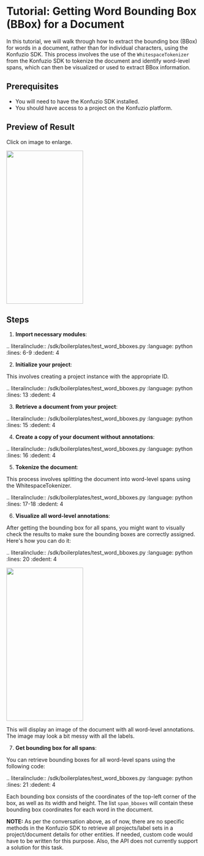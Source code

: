 # Tutorial: Getting Word Bounding Box (BBox) for a Document

In this tutorial, we will walk through how to extract the bounding box (BBox) for words in a document, rather than for individual characters, using the Konfuzio SDK. This process involves the use of the `WhitespaceTokenizer` from the Konfuzio SDK to tokenize the document and identify word-level spans, which can then be visualized or used to extract BBox information.

## Prerequisites

- You will need to have the Konfuzio SDK installed.
- You should have access to a project on the Konfuzio platform.

## Preview of Result

Click on image to enlarge.

<img src="https://github.com/konfuzio-ai/konfuzio-sdk/assets/2879188/5f7a8501-cd89-487d-a332-0703f3c35fc8" data-canonical-src="https://github.com/konfuzio-ai/konfuzio-sdk/assets/2879188/5f7a8501-cd89-487d-a332-0703f3c35fc8" width="200" height="400" />

## Steps

1. **Import necessary modules**:

.. literalinclude:: /sdk/boilerplates/test_word_bboxes.py
   :language: python
   :lines: 6-9
   :dedent: 4

2. **Initialize your project**:

This involves creating a project instance with the appropriate ID.

.. literalinclude:: /sdk/boilerplates/test_word_bboxes.py
   :language: python
   :lines: 13
   :dedent: 4

3. **Retrieve a document from your project**:

.. literalinclude:: /sdk/boilerplates/test_word_bboxes.py
   :language: python
   :lines: 15
   :dedent: 4

4. **Create a copy of your document without annotations**:

.. literalinclude:: /sdk/boilerplates/test_word_bboxes.py
   :language: python
   :lines: 16
   :dedent: 4

5. **Tokenize the document**:

This process involves splitting the document into word-level spans using the WhitespaceTokenizer.

.. literalinclude:: /sdk/boilerplates/test_word_bboxes.py
   :language: python
   :lines: 17-18
   :dedent: 4

6. **Visualize all word-level annotations**:

After getting the bounding box for all spans, you might want to visually check the results to make sure the bounding boxes are correctly assigned. Here's how you can do it:

.. literalinclude:: /sdk/boilerplates/test_word_bboxes.py
   :language: python
   :lines: 20
   :dedent: 4

<img src="https://github.com/konfuzio-ai/konfuzio-sdk/assets/2879188/5f7a8501-cd89-487d-a332-0703f3c35fc8" data-canonical-src="https://github.com/konfuzio-ai/konfuzio-sdk/assets/2879188/5f7a8501-cd89-487d-a332-0703f3c35fc8" width="200" height="400" />

This will display an image of the document with all word-level annotations. The image may look a bit messy with all the labels.

7. **Get bounding box for all spans**:

You can retrieve bounding boxes for all word-level spans using the following code:

.. literalinclude:: /sdk/boilerplates/test_word_bboxes.py
   :language: python
   :lines: 21
   :dedent: 4

Each bounding box consists of the coordinates of the top-left corner of the box, as well as its width and height. The list `span_bboxes` will contain these bounding box coordinates for each word in the document.

**NOTE:** As per the conversation above, as of now, there are no specific methods in the Konfuzio SDK to retrieve all projects/label sets in a project/document details for other entities. If needed, custom code would have to be written for this purpose. Also, the API does not currently support a solution for this task.
